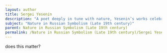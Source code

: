 ```yaml
---
layout: author
title: Sergei Yesenin
description: "A poet deeply in tune with nature, Yesenin’s works celebrate rural life and the beauty of the Russian landscape, infusing his love for nature with a sense of longing and nostalgia."
subject: "Nature in Russian Symbolism (Late 19th century)"
parent: Nature in Russian Symbolism (Late 19th century)
permalink: /Nature in Russian Symbolism (Late 19th century)/Sergei Yesenin/
---
```


does this matter?
